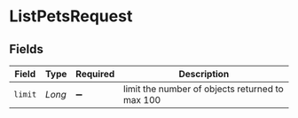 # ListPetsRequest


## Fields

| Field                                           | Type                                            | Required                                        | Description                                     |
| ----------------------------------------------- | ----------------------------------------------- | ----------------------------------------------- | ----------------------------------------------- |
| `limit`                                         | *Long*                                          | :heavy_minus_sign:                              | limit the number of objects returned to max 100 |
